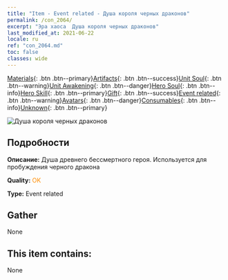 ```yaml
---
title: "Item - Event related - Душа короля черных драконов"
permalink: /con_2064/
excerpt: "Эра хаоса  Душа короля черных драконов"
last_modified_at: 2021-06-22
locale: ru
ref: "con_2064.md"
toc: false
classes: wide
---
```

 [Materials](/ItemsRU/){: .btn .btn--primary}[Artifacts](/ItemsRU/Artifacts/){: .btn .btn--success}[Unit Soul](/ItemsRU/UnitSoul/){: .btn .btn--warning}[Unit Awakening](/ItemsRU/UnitAwakening/){: .btn .btn--danger}[Hero Soul](/ItemsRU/HeroSoul/){: .btn .btn--info}[Hero Skill](/ItemsRU/HeroSkill/){: .btn .btn--primary}[Gift](/ItemsRU/Gift/){: .btn .btn--success}[Event related](/ItemsRU/Events/){: .btn .btn--warning}[Avatars](/ItemsRU/Avatars/){: .btn .btn--danger}[Consumables](/ItemsRU/Consumables/){: .btn .btn--info}[Unknown](/ItemsRU/Unknown/){: .btn .btn--primary}

 ![Душа короля черных драконов](/images/t/juexing_707.png)

## Подробности
 **Описание:** Душа древнего бессмертного героя. Используется для пробуждения черного дракона

 **Quality:** <span style="color: #FF8C00">OK</span>

 **Type:** Event related

## Gather

  None

## This item contains:

  None

